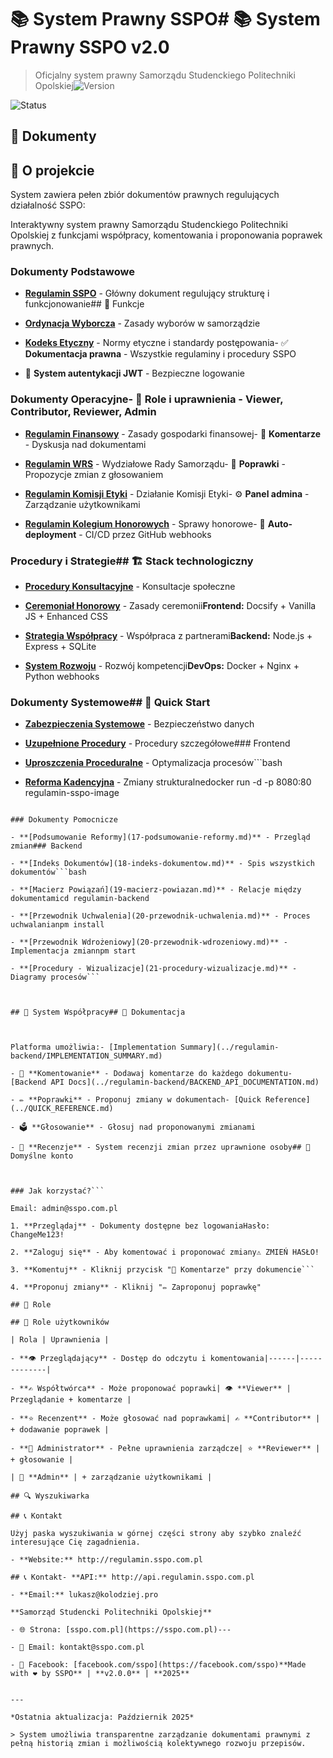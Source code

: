 # 📚 System Prawny SSPO# 📚 System Prawny SSPO v2.0



> Oficjalny system prawny Samorządu Studenckiego Politechniki Opolskiej![Version](https://img.shields.io/badge/version-2.0.0-blue.svg)

![Status](https://img.shields.io/badge/status-production-green.svg)

## 📖 Dokumenty

## 🎯 O projekcie

System zawiera pełen zbiór dokumentów prawnych regulujących działalność SSPO:

Interaktywny system prawny Samorządu Studenckiego Politechniki Opolskiej z funkcjami współpracy, komentowania i proponowania poprawek prawnych.

### Dokumenty Podstawowe

- **[Regulamin SSPO](01-regulamin-sspo.md)** - Główny dokument regulujący strukturę i funkcjonowanie## 🌟 Funkcje

- **[Ordynacja Wyborcza](02-ordynacja-wyborcza.md)** - Zasady wyborów w samorządzie

- **[Kodeks Etyczny](03-kodeks-etyczny.md)** - Normy etyczne i standardy postępowania- ✅ **Dokumentacja prawna** - Wszystkie regulaminy i procedury SSPO

- 🔐 **System autentykacji JWT** - Bezpieczne logowanie

### Dokumenty Operacyjne- 👥 **Role i uprawnienia** - Viewer, Contributor, Reviewer, Admin

- **[Regulamin Finansowy](04-regulamin-finansowy.md)** - Zasady gospodarki finansowej- 💬 **Komentarze** - Dyskusja nad dokumentami

- **[Regulamin WRS](05-regulamin-wrs.md)** - Wydziałowe Rady Samorządu- 📝 **Poprawki** - Propozycje zmian z głosowaniem

- **[Regulamin Komisji Etyki](06-regulamin-komisji-etyki.md)** - Działanie Komisji Etyki- ⚙️ **Panel admina** - Zarządzanie użytkownikami

- **[Regulamin Kolegium Honorowych](07-regulamin-kolegium-honorowych.md)** - Sprawy honorowe- 🚀 **Auto-deployment** - CI/CD przez GitHub webhooks



### Procedury i Strategie## 🏗️ Stack technologiczny

- **[Procedury Konsultacyjne](09-procedury-konsultacyjne.md)** - Konsultacje społeczne

- **[Ceremoniał Honorowy](10-ceremonial-honorowy.md)** - Zasady ceremonii**Frontend:** Docsify + Vanilla JS + Enhanced CSS

- **[Strategia Współpracy](11-strategia-wspolpracy.md)** - Współpraca z partnerami**Backend:** Node.js + Express + SQLite

- **[System Rozwoju](12-system-rozwoju.md)** - Rozwój kompetencji**DevOps:** Docker + Nginx + Python webhooks



### Dokumenty Systemowe## 🚀 Quick Start

- **[Zabezpieczenia Systemowe](13-zabezpieczenia-systemowe.md)** - Bezpieczeństwo danych

- **[Uzupełnione Procedury](14-uzupelnione-procedury.md)** - Procedury szczegółowe### Frontend

- **[Uproszczenia Proceduralne](15-uproszczenia-proceduralne.md)** - Optymalizacja procesów```bash

- **[Reforma Kadencyjna](16-reforma-kadencyjna.md)** - Zmiany strukturalnedocker run -d -p 8080:80 regulamin-sspo-image

```

### Dokumenty Pomocnicze

- **[Podsumowanie Reformy](17-podsumowanie-reformy.md)** - Przegląd zmian### Backend

- **[Indeks Dokumentów](18-indeks-dokumentow.md)** - Spis wszystkich dokumentów```bash

- **[Macierz Powiązań](19-macierz-powiazan.md)** - Relacje między dokumentamicd regulamin-backend

- **[Przewodnik Uchwalenia](20-przewodnik-uchwalenia.md)** - Proces uchwalanianpm install

- **[Przewodnik Wdrożeniowy](20-przewodnik-wdrozeniowy.md)** - Implementacja zmiannpm start

- **[Procedury - Wizualizacje](21-procedury-wizualizacje.md)** - Diagramy procesów```



## 💬 System Współpracy## 📖 Dokumentacja



Platforma umożliwia:- [Implementation Summary](../regulamin-backend/IMPLEMENTATION_SUMMARY.md)

- 💭 **Komentowanie** - Dodawaj komentarze do każdego dokumentu- [Backend API Docs](../regulamin-backend/BACKEND_API_DOCUMENTATION.md)

- ✏️ **Poprawki** - Proponuj zmiany w dokumentach- [Quick Reference](../QUICK_REFERENCE.md)

- 🗳️ **Głosowanie** - Głosuj nad proponowanymi zmianami

- 👥 **Recenzje** - System recenzji zmian przez uprawnione osoby## 🔐 Domyślne konto



### Jak korzystać?```

Email: admin@sspo.com.pl

1. **Przeglądaj** - Dokumenty dostępne bez logowaniaHasło: ChangeMe123!

2. **Zaloguj się** - Aby komentować i proponować zmiany⚠️ ZMIEŃ HASŁO!

3. **Komentuj** - Kliknij przycisk "💬 Komentarze" przy dokumencie```

4. **Proponuj zmiany** - Kliknij "✏️ Zaproponuj poprawkę"

## 👥 Role

## 🔐 Role użytkowników

| Rola | Uprawnienia |

- **👁️ Przeglądający** - Dostęp do odczytu i komentowania|------|-------------|

- **✍️ Współtwórca** - Może proponować poprawki| 👁️ **Viewer** | Przeglądanie + komentarze |

- **⭐ Recenzent** - Może głosować nad poprawkami| ✍️ **Contributor** | + dodawanie poprawek |

- **👑 Administrator** - Pełne uprawnienia zarządcze| ⭐ **Reviewer** | + głosowanie |

| 👑 **Admin** | + zarządzanie użytkownikami |

## 🔍 Wyszukiwarka

## 📞 Kontakt

Użyj paska wyszukiwania w górnej części strony aby szybko znaleźć interesujące Cię zagadnienia.

- **Website:** http://regulamin.sspo.com.pl

## 📞 Kontakt- **API:** http://api.regulamin.sspo.com.pl

- **Email:** lukasz@kolodziej.pro

**Samorząd Studencki Politechniki Opolskiej**

- 🌐 Strona: [sspo.com.pl](https://sspo.com.pl)---

- 📧 Email: kontakt@sspo.com.pl

- 📱 Facebook: [facebook.com/sspo](https://facebook.com/sspo)**Made with ❤️ by SSPO** | **v2.0.0** | **2025**


---

*Ostatnia aktualizacja: Październik 2025*

> System umożliwia transparentne zarządzanie dokumentami prawnymi z pełną historią zmian i możliwością kolektywnego rozwoju przepisów.
